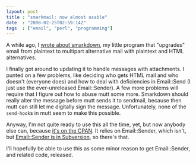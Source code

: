 ```yaml
---
layout: post
title : "smarkmail: now almost usable"
date  : "2008-02-25T02:59:14Z"
tags  : ["email", "perl", "programming"]
---
```

A while ago, I [wrote about smarkdown](http://rjbs.manxome.org/rubric/entry/1418), my little program that "upgrades" email from plaintext to multipart alternative mail with plaintext and HTML alternatives.

I finally got around to updating it to handle messages with attachments.  I punted on a few problems, like deciding who gets HTML mail and who doesn't (everyone does) and how to deal with deficiencies in Email::Send (I just use the ever-unreleased Email::Sender).  A few more problems will require that I figure out how to abuse mutt some more.  Smarkdown should really alter the message before mutt sends it to sendmail, because then mutt can still let me digitally sign the message.  Unfortunately, none of the `send-hook`s in mutt seem to make this possible.

Anyway, I'm not quite ready to use this all the time, yet, but now anybody else can, because [it's on the CPAN](http://search.cpan.org/dist/App-Smarkdown/). It relies on Email::Sender, which isn't, but [Email::Sender is in Subversion](http://emailproject.perl.org/svn/Email-Sender/trunk/), so there's that.

I'll hopefully be able to use this as some minor reason to get Email::Sender, and related code, released.
